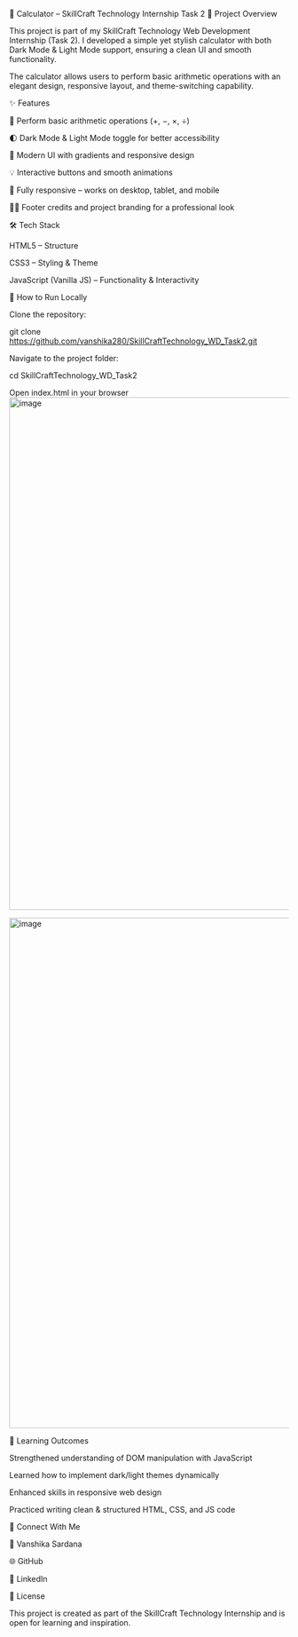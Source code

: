 🧮 Calculator – SkillCraft Technology Internship Task 2
📌 Project Overview

This project is part of my SkillCraft Technology Web Development Internship (Task 2).
I developed a simple yet stylish calculator with both Dark Mode & Light Mode support, ensuring a clean UI and smooth functionality.

The calculator allows users to perform basic arithmetic operations with an elegant design, responsive layout, and theme-switching capability.

✨ Features

🔢 Perform basic arithmetic operations (+, −, ×, ÷)

🌓 Dark Mode & Light Mode toggle for better accessibility

🎨 Modern UI with gradients and responsive design

💡 Interactive buttons and smooth animations

📱 Fully responsive – works on desktop, tablet, and mobile

👩‍💻 Footer credits and project branding for a professional look

🛠️ Tech Stack

HTML5 – Structure

CSS3 – Styling & Theme

JavaScript (Vanilla JS) – Functionality & Interactivity

🚀 How to Run Locally

Clone the repository:

git clone https://github.com/vanshika280/SkillCraftTechnology_WD_Task2.git


Navigate to the project folder:

cd SkillCraftTechnology_WD_Task2


Open index.html in your browser
<img width="1029" height="924" alt="image" src="https://github.com/user-attachments/assets/563575bc-0075-4f1a-9694-c593d0f4f22e" />

<img width="776" height="920" alt="image" src="https://github.com/user-attachments/assets/796711f2-4772-441c-917b-b9a84029df98" />



🎯 Learning Outcomes

Strengthened understanding of DOM manipulation with JavaScript

Learned how to implement dark/light themes dynamically

Enhanced skills in responsive web design

Practiced writing clean & structured HTML, CSS, and JS code

🤝 Connect With Me

👤 Vanshika Sardana

🌐 GitHub

💼 LinkedIn

📜 License

This project is created as part of the SkillCraft Technology Internship and is open for learning and inspiration.
